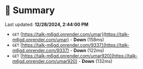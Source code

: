 # 📖 Summary
Last updated: **12/28/2024, 2:44:00 PM**

- `GET` [https://talk-m6gd.onrender.com/umar](https://talk-m6gd.onrender.com/umar) - **Down** (158ms)
- `GET` [https://talk-m6gd.onrender.com/9337](https://talk-m6gd.onrender.com/9337) - **Down** (122ms)
- `GET` [https://talk-m6gd.onrender.com/umar920](https://talk-m6gd.onrender.com/umar920) - **Down** (132ms)
